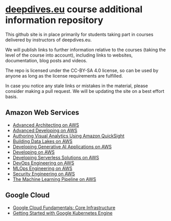 # [deepdives.eu](https://deepdives.eu) course additional information repository

This github site is in place primarily for students taking part in courses delivered by instructors of deepdives.eu.

We will publish links to further information relative to the courses (taking the level of the course into account), including links to websites, documentation, blog posts and videos.

The repo is licensed under the CC-BY-SA 4.0 license, so can be used by anyone as long as the license requirements are fulfilled.

In case you notice any stale links or mistakes in the material, please consider making a pull request. We will be updating the site on a best effort basis.

## Amazon Web Services

- [Advanced Architecting on AWS](AWS/AdvancedArchitectingOnAWS.md)
- [Advanced Developing on AWS](AWS/AdvancedDevelopingOnAWS.md)
- [Authoring Visual Analytics Using Amazon QuickSight](AWS/AuthoringVisualAnalyticsUsingQuickSight.md)
- [Building Data Lakes on AWS](AWS/BuildingDataLakesOnAWS.md)
- [Developing Generative AI Applications on AWS](AWS/DevelopingGenerativeAIApplicationsOnAWS.md)
- [Developing on AWS](AWS/DevelopingOnAWS.md)
- [Developing Serverless Solutions on AWS](AWS/DevelopingServerlessSolutionsOnAWS.md)
- [DevOps Engineering on AWS](AWS/DevOpsEngineeringOnAWS.md)
- [MLOps Engineering on AWS](AWS/MLOpsEngineeringOnAWS.md)
- [Security Engineering on AWS](AWS/SecurityEngineeringOnAWS.md)
- [The Machine Learning Pipeline on AWS](AWS/TheMachineLearningPipelineOnAWS.md)

## Google Cloud

- [Google Cloud Fundamentals: Core Infrastructure](google/FundamentalsCoreInfrastructure.md)
- [Getting Started with Google Kubernetes Engine](google/GettingStartedGKE.md)

